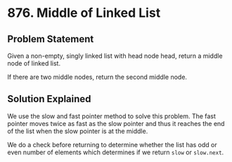 # 876. Middle of Linked List

## Problem Statement

Given a non-empty, singly linked list with head node head, return a middle node of linked list.

If there are two middle nodes, return the second middle node.

## Solution Explained

We use the slow and fast pointer method to solve this problem. The fast pointer moves twice as fast as the slow pointer and thus it reaches the end of the list when the slow pointer is at the middle.

We do a check before returning to determine whether the list has odd or even number of elements which determines if we return `slow` or `slow.next`.

